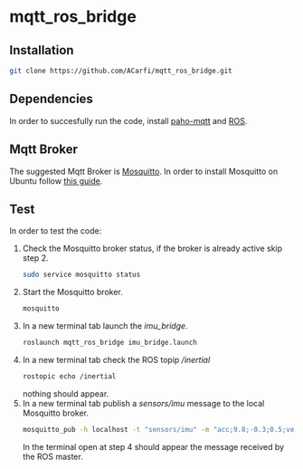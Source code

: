 # mqtt_ros_bridge

## Installation

```bash
git clone https://github.com/ACarfi/mqtt_ros_bridge.git
```

## Dependencies

In order to succesfully run the code, install [paho-mqtt](https://pypi.python.org/pypi/paho-mqtt/1.1) and [ROS](http://wiki.ros.org/kinetic/Installation/Ubuntu).

## Mqtt Broker

The suggested Mqtt Broker is [Mosquitto](https://mosquitto.org/documentation/). In order to install Mosquitto on Ubuntu follow [this guide](https://www.digitalocean.com/community/tutorials/how-to-install-and-secure-the-mosquitto-mqtt-messaging-broker-on-ubuntu-16-04).

## Test

In order to test the code:

1. Check the Mosquitto broker status, if the broker is already active skip step 2.
    ```bash
    sudo service mosquitto status
    ```
1. Start the Mosquitto broker.
    ```bash
    mosquitto
    ```
1. In a new terminal tab launch the _imu_bridge_.
    ```bash
    roslaunch mqtt_ros_bridge imu_bridge.launch
    ```
1. In a new terminal tab check the ROS topip _/inertial_
    ```bash
    rostopic echo /inertial
    ```
    nothing should appear.
1. In a new terminal tab publish a _sensors/imu_ message to the local Mosquitto broker.
    ```bash
    mosquitto_pub -h localhost -t "sensors/imu" -m "acc;9.8;-0.3;0.5;vel;0.1;0.12;-0.4"
    ```
    In the terminal open at step 4 should appear the message received by the ROS master.